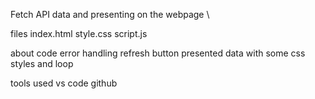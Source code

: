 Fetch  API data and presenting on the webpage \\

files 
index.html
style.css
script.js


about code
error handling
refresh button
presented data with some css styles and loop

tools used 
vs code
github
